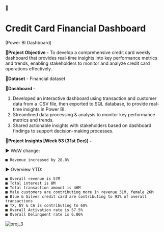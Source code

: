 📌
# Credit Card Financial Dashboard
  (Power BI Dashboard)


🔶**Project Objective -** To develop a comprehensive credit card weekly dashboard that provides real-time insights into key performance metrics and trends, enabling stakeholders to monitor and analyze credit card operations effectively.


🔶**Dataset** - Financial dataset


🔶**Dashboard  -**
1. Developed an interactive dashboard using transaction and customer data from a .CSV file, then exported to SQL database, to provide real-time insights in Power BI.
2. Streamlined data processing & analysis to monitor key performance metrics and trends.
3. Shared actionable insights with stakeholders based on dashboard findings to support decision-making processes.


🔶**Project Insights [Week 53 (31st Dec)] -**

▶ WoW change:

    ■ Revenue increased by 28.8%

▶ Overview YTD:

    ■ Overall revenue is 57M
    ■ Total interest is 8M
    ■ Total transaction amount is 46M
    ■ Male customers are contributing more in revenue 31M, female 26M
    ■ Blue & Silver credit card are contributing to 93% of overall transactions
    ■ TX, NY & CA is contributing to 68%
    ■ Overall Activation rate is 57.5%
    ■ Overall Delinquent rate is 6.06%

![proj_3](https://github.com/user-attachments/assets/6d03b67e-371e-4f6a-81bf-3ae2ade21c1b)



